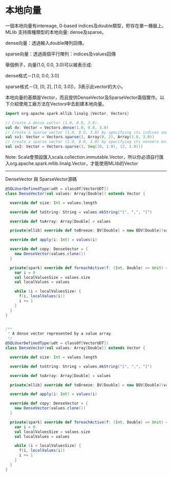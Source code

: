 # 本地向量

一個本地向量有intereage, 0-based indices及double類型，貯存在單一機器上。MLlib 支持兩種類型的本地向量: dense及sparse。

dense向量：透過輸入double陣列回傳。

sparse向量：透過兩個平行陣列：indices及values回傳

舉個例子，向量(1.0, 0.0, 3.0)可以被表示成:

dense格式－[1.0, 0.0, 3.0]

sparse格式－(3, [0, 2], [1.0, 3.0])，3表示此vector的大小。


本地向量的基類是Vector，而且提供DenseVector及SparseVector兩個實作。以下介紹使用工廠方法在Vectors中去創建本地向量。
```scala
import org.apache.spark.mllib.linalg.{Vector, Vectors}

// Create a dense vector (1.0, 0.0, 3.0).
val dv: Vector = Vectors.dense(1.0, 0.0, 3.0)
// Create a sparse vector (1.0, 0.0, 3.0) by specifying its indices and values corresponding to nonzero entries.
val sv1: Vector = Vectors.sparse(3, Array(0, 2), Array(1.0, 3.0))
// Create a sparse vector (1.0, 0.0, 3.0) by specifying its nonzero entries.
val sv2: Vector = Vectors.sparse(3, Seq((0, 1.0), (2, 3.0)))
```
Note: Scala會預設匯入scala.collection.immutable.Vector，所以你必須自行匯入org.apache.spark.mllib.linalg.Vector，才能使用MLlib的Vector

--------

DenseVector 與 SparseVector源碼


```scala
@SQLUserDefinedType(udt = classOf[VectorUDT])
class DenseVector(val values: Array[Double]) extends Vector {

  override def size: Int = values.length

  override def toString: String = values.mkString("[", ",", "]")

  override def toArray: Array[Double] = values

  private[mllib] override def toBreeze: BV[Double] = new BDV[Double](values)

  override def apply(i: Int) = values(i)

  override def copy: DenseVector = {
    new DenseVector(values.clone())
  }

  private[spark] override def foreachActive(f: (Int, Double) => Unit) = {
    var i = 0
    val localValuesSize = values.size
    val localValues = values

    while (i < localValuesSize) {
      f(i, localValues(i))
      i += 1
    }
  }
}

```

```scala

/**
 * A dense vector represented by a value array.
 */
@SQLUserDefinedType(udt = classOf[VectorUDT])
class DenseVector(val values: Array[Double]) extends Vector {

  override def size: Int = values.length

  override def toString: String = values.mkString("[", ",", "]")

  override def toArray: Array[Double] = values

  private[mllib] override def toBreeze: BV[Double] = new BDV[Double](values)

  override def apply(i: Int) = values(i)

  override def copy: DenseVector = {
    new DenseVector(values.clone())
  }

  private[spark] override def foreachActive(f: (Int, Double) => Unit) = {
    var i = 0
    val localValuesSize = values.size
    val localValues = values

    while (i < localValuesSize) {
      f(i, localValues(i))
      i += 1
    }
  }
}

```
